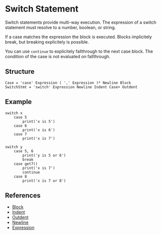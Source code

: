 # Switch Statement

Switch statements provide multi-way execution. The expression of a switch statement must resolve to a number, boolean, or string.

If a case matches the expression the block is executed. Blocks implicitely break, but breaking explicitely is possible.

You can use `continue` to explicitely fallthrough to the next case block. The condition of the case is not evaluated on fallthrough.

## Structure

```grammar
Case = 'case' Expression ( ',' Expression )* Newline Block
SwitchStmt = 'switch' Expression Newline Indent Case+ Outdent
```

## Example

```syntek
switch x
	case 5
		print('x is 5')
	case 6
		print('x is 6')
	case 7
		print('x is 7')

switch y
	case 5, 6
		print('y is 5 or 6')
		break
	case get7()
		print('x is 7')
		continue
	case 8
		print('x is 7 or 8')
```

## References

- [Block](/spec/grammar/syntactic/#block)
- [Indent](/spec/grammar/lexical.html#indent)
- [Outdent](/spec/grammar/lexical.html#outdent)
- [Newline](/spec/grammar/lexical.html#newline)
- [Expression](/spec/grammar/syntactic/expressions/)

